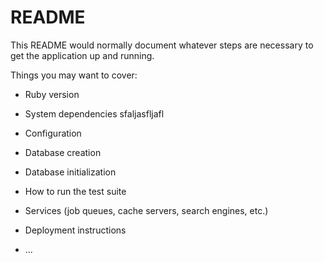 # README

This README would normally document whatever steps are necessary to get the
application up and running.

Things you may want to cover:

* Ruby version

* System dependencies
sfaljasfljafl
* Configuration

* Database creation

* Database initialization

* How to run the test suite

* Services (job queues, cache servers, search engines, etc.)

* Deployment instructions

* ...
